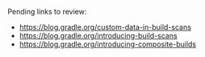 



Pending links to review:

- https://blog.gradle.org/custom-data-in-build-scans
- https://blog.gradle.org/introducing-build-scans
- https://blog.gradle.org/introducing-composite-builds
